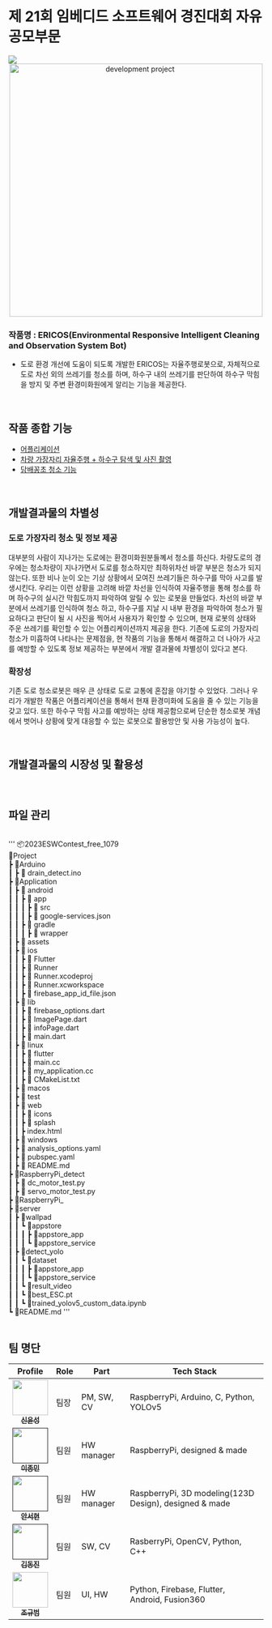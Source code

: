 # 제 21회 임베디드 소프트웨어 경진대회 자유공모부문
<div align="left">
<a href="https://www.youtube.com/watch?v=rZodmwJkPVo"><img src="https://img.shields.io/badge/YouTube-%23FF0000.svg?style=for-the-badge&logo=YouTube&logoColor=white"/></a>
</div>


<!-- ## 개발 요약 -->
<div align="center"><img src="https://github.com/yooon27/2023ESWContest_free_1079/assets/124117305/67385786-246f-4564-96f0-2f58e80b038e" width="500px;" alt="development project" /></div>


### 작품명 : ERICOS(Environmental Responsive Intelligent Cleaning and Observation System Bot)

- 도로 환경 개선에 도움이 되도록 개발한 ERICOS는 자율주행로봇으로, 자체적으로 도로 차선 외의 쓰레기를 청소를 하며, 하수구 내의 쓰레기를 판단하여 하수구 막힘을 방지 및 주변 환경미화원에게 알리는 기능을 제공한다.

<br>



## 작품 종합 기능

- <a href="https://github.com/yooon27/2023ESWContest_free_1079/tree/main/2023ESWContest_free_1079/Project/Application">어플리케이션</a>
- <a href="">차량 가장자리 자율주행 + 하수구 탐색 및 사진 촬영</a>
- <a href="">담배꽁초 청소 기능</a>


<br>

## 개발결과물의 차별성
### 도로 가장자리 청소 및 정보 제공
대부분의 사람이 지나가는 도로에는 환경미화원분들꼐서 청소를 하신다. 차량도로의 경우에는 청소차량이 지나가면서 도로를 청소하지만 최하위차선 바깥 부분은 청소가 되지 않는다. 또한 비나 눈이 오는 기상 상황에서 모여진 쓰레기들은 하수구를 막아 사고를 발생시킨다. 우리는 이런 상황을 고려해 바깥 차선을 인식하여 자율주행을 통해 청소를 하며 하수구의 실시간 막힘도까지 파악하여 알릴 수 있는 로봇을 만들었다. 차선의 바깥 부분에서 쓰레기를 인식하여 청소 하고, 하수구를 지날 시 내부 환경을 파악하여 청소가 필요하다고 판단이 될 시 사진을 찍어서 사용자가 확인할 수 있으며, 현재 로봇의 상태와 주운 쓰레기를 확인할 수 있는 어플리케이션까지 제공을 한다. 기존에 도로의 가장자리 청소가 미흡하여 나타나는 문제점을, 현 작품의 기능을 통해서 해결하고 더 나아가 사고를 예방할 수 있도록 정보 제공하는 부분에서 개발 결과물에 차별성이 있다고 본다.
### 확장성
기존 도로 청소로봇은 매우 큰 상태로 도로 교통에 혼잡을 야기할 수 있었다. 그러나 우리가 개발한 작품은 어플리케이션을 통해서 현재 환경미화에 도움을 줄 수 있는 기능을 갖고 있다. 또한 하수구 막힘 사고를 예방하는 상태 제공함으로써 단순한 청소로봇 개념에서 벗어나 상황에 맞게 대응할 수 있는 로봇으로 활용방안 및 사용 가능성이 높다.


<br>

## 개발결과물의 시장성 및 활용성
### 


<br>

## 파일 관리
<br/>
'''
📦2023ESWContest_free_1079 <br/>
📂Project <br/>
 ┣ 📂Arduino <br/>
 ┃ ┣ 📜 drain_detect.ino <br/>
 ┣ 📂Application <br/>
 ┃ ┣ 📂 android  <br/>
 ┃ ┃ ┣ 📂 app  <br/>
 ┃ ┃ ┃ ┣ 📂 src  <br/>
 ┃ ┃ ┃ ┣ 📜 google-services.json  <br/>
 ┃ ┃ ┣ 📂 gradle  <br/>
 ┃ ┃ ┃ ┣ 📂 wrapper  <br/>
 ┃ ┣ 📂 assets  <br/>
 ┃ ┣ 📂 ios  <br/>
 ┃ ┃ ┣ 📂 Flutter  <br/>
 ┃ ┃ ┣ 📂 Runner  <br/>
 ┃ ┃ ┣ 📂 Runner.xcodeproj  <br/>
 ┃ ┃ ┣ 📂 Runner.xcworkspace  <br/>
 ┃ ┃ ┣ 📜 firebase_app_id_file.json  <br/>
 ┃ ┣ 📂 lib  <br/>
 ┃ ┃ ┣ 📜 firebase_options.dart  <br/>
 ┃ ┃ ┣ 📜 ImagePage.dart  <br/>
 ┃ ┃ ┣ 📜 infoPage.dart  <br/>
 ┃ ┃ ┣ 📜 main.dart  <br/>
 ┃ ┣ 📂 linux  <br/>
 ┃ ┃ ┣ 📂 flutter  <br/>
 ┃ ┃ ┣ 📜 main.cc  <br/>
 ┃ ┃ ┣ 📜 my_application.cc  <br/>
 ┃ ┃ ┣ 📜 CMakeList.txt  <br/>
 ┃ ┣ 📂 macos  <br/>
 ┃ ┣ 📂 test  <br/>
 ┃ ┣ 📂 web  <br/>
 ┃ ┃ ┣ 📂 icons  <br/>
 ┃ ┃ ┣ 📂 splash  <br/>
 ┃ ┃ ┣  index.html  <br/>
 ┃ ┣ 📂 windows  <br/>
 ┃ ┣ 📜 analysis_options.yaml  <br/>
 ┃ ┣ 📜 pubspec.yaml  <br/>
 ┃ ┣ 📜 README.md  <br/>
 ┣ 📂RaspberryPi_detect <br/>
 ┃ ┣ 📜 dc_motor_test.py <br/>
 ┃ ┣ 📜 servo_motor_test.py <br/>
 ┣ 📂RaspberryPi_ <br/>
 ┣ 📂server <br/>
 ┃ ┣ 📂wallpad <br/>
 ┃ ┃ ┗ 📂appstore <br/>
 ┃ ┃ ┃ ┣ 📂appstore_app <br/>
 ┃ ┃ ┃ ┗ 📂appstore_service <br/>
 ┃ ┣ 📂detect_yolo <br/>
 ┃ ┃ ┗ 📂dataset <br/>
 ┃ ┃ ┃ ┣ 📂appstore_app <br/>
 ┃ ┃ ┃ ┗ 📂appstore_service <br/>
 ┃ ┃ ┗ 📂result_video <br/>
 ┃ ┃ ┗ 📜best_ESC.pt <br/>
 ┃ ┃ ┗ 📜trained_yolov5_custom_data.ipynb <br/>
 ┗ 📜README.md
 '''
<br><br>

## 팀 명단
| Profile | Role | Part | Tech Stack |
| ------- | ---- | ---- | ---------- |
| <div align="center"><a href="https://github.com/yooon27"><img src="https://github.com/yooon27/2023ESWContest_free_1079/assets/124117305/cf97c9f2-2891-4a58-b276-4117dc236332" width="70px;" alt=""/><br/><sub><b>신윤성</b><sub></a></div> | 팀장 | PM, SW, CV| RaspberryPi, Arduino, C, Python, YOLOv5|
| <div align="center"><a href=""><img src="https://github.com/yooon27/2023ESWContest_free_1079/assets/124117305/197cb90c-4935-48a3-8db4-c8510ee70faa" width="70px;" alt=""/><br/><sub><b>이종민</b><sub></a></div> | 팀원 | HW manager | RaspberryPi, designed & made |
| <div align="center"><a href=""><img src="https://github.com/yooon27/2023ESWContest_free_1079/assets/124117305/681ef831-baab-4465-a0e0-9947e5e34e86" width="70px;" alt=""/><br/><sub><b>안서현</b></sub></a></div> | 팀원 | HW manager | RaspberryPi, 3D modeling(123D Design), designed & made |
| <div align="center"><a href=""><img src="https://github.com/yooon27/2023ESWContest_free_1079/assets/124117305/9574e9ba-70b3-4658-a3cc-b98d443f67fd" width="70px;" alt=""/><br/><sub><b>김동진</b></sub></a></div> | 팀원 | SW, CV | RasberryPi, OpenCV, Python, C++ |
| <div align="center"><a href="https://github.com/gubam"><img src="https://github.com/yooon27/2023ESWContest_free_1079/assets/124117305/84618138-ad6c-4476-a1cf-be24be954dcf" width="70px;" alt=""/><br/><sub><b>조규범</b></sub></a></div> | 팀원 | UI, HW | Python, Firebase, Flutter, Android, Fusion360 |
